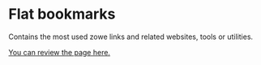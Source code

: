 # Flat bookmarks
Contains the most used zowe links and related websites, tools or utilities.

[You can review the page here.](https://htmlpreview.github.io/?https://github.com/Martin-Zeithaml/flat-bookmarks/blob/main/overview.html)